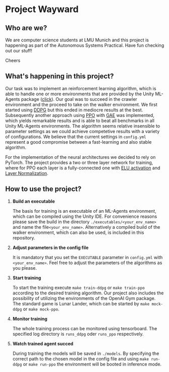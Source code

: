 # Project Wayward

## Who are we?
We are computer science students at LMU Munich and this project is happening as part of the Autonomous Systems Practical.
Have fun checking out our stuff!

Cheers

## What's happening in this project?

Our task was to implement an reinforcement learning algorithm, which is able to handle one or more environments that are provided by the Unity ML-Agents package ([click](https://github.com/Unity-Technologies/ml-agents/blob/master/docs/Learning-Environment-Examples.md)).
Our goal was to succeed in the crawler environment and the proceed to take on the walker environment.
We first started using [DDPG](https://arxiv.org/pdf/1509.02971.pdf) but this ended in mediocre results at the best.
Subsequently another approach using [PPO](https://arxiv.org/pdf/1707.06347.pdf) with [GAE](https://arxiv.org/pdf/1506.02438.pdf) was implemented, which yields remarkable results and is able to beat all benchmarks in all Unity ML-Agents environments.
The algorithm seems relative insensible to parameter settings as we could achieve competetive results with a variety of configurations. We believe that the current settings in `config.yml` represent a good compromise between a fast-learning and also stable algorithm.

For the implementation of the neural architectures we decided to rely on PyTorch. The project provides a two or three layer network for training, where for PPO each layer is a fully-connected one with [ELU activation](https://arxiv.org/pdf/1511.07289.pdf) and [Layer Normalization](https://arxiv.org/pdf/1607.06450.pdf).


## How to use the project?

1. **Build an executable**
   
   The basis for training is an executable of an ML-Agents environment, which can be compiled using the Unity IDE.
   For convenience reasons please save the build in the directory `./executables/<your_env_name>` and name the file`<your_env_name>`.
   Alternatively a compiled build of the walker environment, which can also be used, is included in this repository.

2. **Adjust parameters in the config file**

   It is mandatory that you set the `EXECUTABLE` parameter in `config.yml` with `<your_env_name>`.
   Feel free to adjust the parameters of the algorithms as you please.

3. **Start training**

   To start the training execute `make train-ddpg` or `make train-ppo` according to the desired training algorithm.
   Our project also includes the possibility of utilizing the environments of the OpenAI Gym package. The standard game is Lunar Lander, which can be started by `make mock-ddpg` or `make mock-ppo`.

4. **Monitor training**

   The whole training process can be monitored using tensorboard. The specified log directory is `runs_ddpg` oder `runs_ppo` respectively.
   
5. **Watch trained agent succed**

   During training the models will be saved in `./models`. By specifying the correct path to the chosen model in the config file and using `make run-ddpg` or `make run-ppo` the environment will be booted in inference mode.
